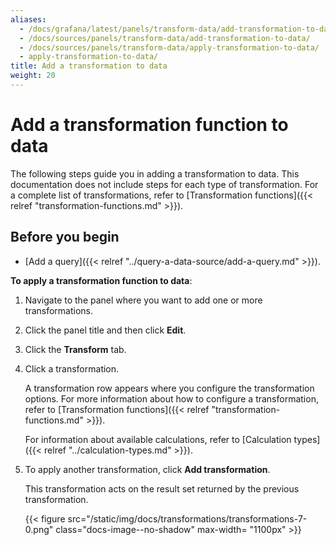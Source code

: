 ```yaml
---
aliases:
  - /docs/grafana/latest/panels/transform-data/add-transformation-to-data/
  - /docs/sources/panels/transform-data/add-transformation-to-data/
  - /docs/sources/panels/transform-data/apply-transformation-to-data/
  - apply-transformation-to-data/
title: Add a transformation to data
weight: 20
---
```


# Add a transformation function to data

The following steps guide you in adding a transformation to data. This documentation does not include steps for each type of transformation. For a complete list of transformations, refer to [Transformation functions]({{< relref "transformation-functions.md" >}}).

## Before you begin

- [Add a query]({{< relref "../query-a-data-source/add-a-query.md" >}}).

**To apply a transformation function to data**:

1. Navigate to the panel where you want to add one or more transformations.
1. Click the panel title and then click **Edit**.
1. Click the **Transform** tab.
1. Click a transformation.

   A transformation row appears where you configure the transformation options. For more information about how to configure a transformation, refer to [Transformation functions]({{< relref "transformation-functions.md" >}}).

   For information about available calculations, refer to [Calculation types]({{< relref "../calculation-types.md" >}}).

1. To apply another transformation, click **Add transformation**.

   This transformation acts on the result set returned by the previous transformation.

   {{< figure src="/static/img/docs/transformations/transformations-7-0.png" class="docs-image--no-shadow" max-width= "1100px" >}}
